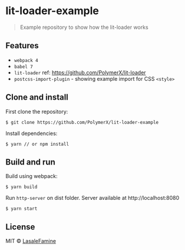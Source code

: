 # lit-loader-example

> Example repository to show how the lit-loader works

## Features

- `webpack 4`
- `babel 7`
- `lit-loader` ref: https://github.com/PolymerX/lit-loader
- `postcss-import-plugin` - showing example import for CSS `<style>`


## Clone and install

First clone the repository:
```
$ git clone https://github.com/PolymerX/lit-loader-example
```

Install dependencies:
```
$ yarn // or npm install
```

## Build and run

Build using webpack:

```
$ yarn build
```

Run `http-server` on dist folder. Server available at http://localhost:8080

```
$ yarn start
```

## License

MIT © [LasaleFamine](https://godev.space)

